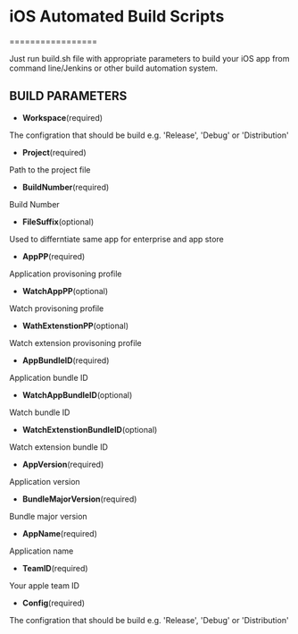 # iOS Automated Build Scripts
=================


Just run build.sh file with appropriate parameters to build your iOS app from command line/Jenkins or other build automation system.


BUILD PARAMETERS
-----------------

* __Workspace__(required)

The configration that should be build
e.g. 'Release', 'Debug' or 'Distribution'

* __Project__(required)

Path to the project file

* __BuildNumber__(required)

Build Number

* __FileSuffix__(optional)

Used to differntiate same app for enterprise and app store

* __AppPP__(required)

Application provisoning profile

* __WatchAppPP__(optional)

Watch provisoning profile

* __WathExtenstionPP__(optional)

Watch extension provisoning profile

* __AppBundleID__(required)

Application bundle ID

* __WatchAppBundleID__(optional)

Watch  bundle ID

* __WatchExtenstionBundleID__(optional)

Watch  extension bundle ID

* __AppVersion__(required)

Application version

* __BundleMajorVersion__(required)

Bundle major version

* __AppName__(required)

Application name

* __TeamID__(required)

Your apple team ID

* __Config__(required)

The configration that should be build
e.g. 'Release', 'Debug' or 'Distribution'
